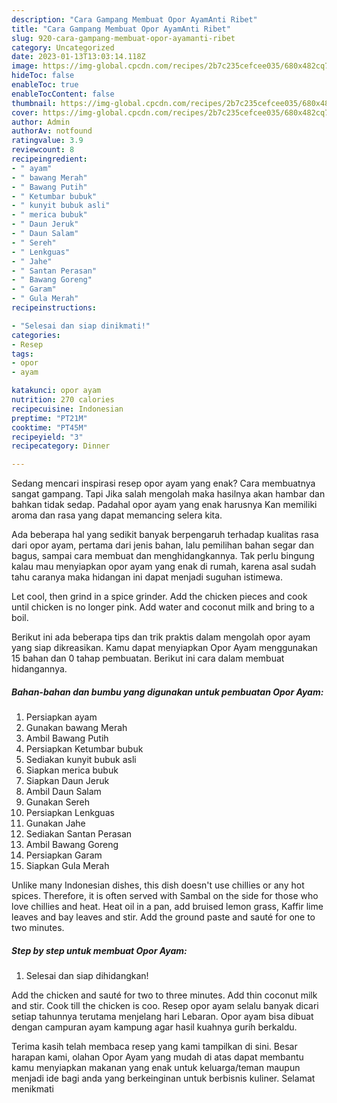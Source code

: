 ```yaml
---
description: "Cara Gampang Membuat Opor AyamAnti Ribet"
title: "Cara Gampang Membuat Opor AyamAnti Ribet"
slug: 920-cara-gampang-membuat-opor-ayamanti-ribet
category: Uncategorized
date: 2023-01-13T13:03:14.118Z
image: https://img-global.cpcdn.com/recipes/2b7c235cefcee035/680x482cq70/opor-ayam-foto-resep-utama.jpg
hideToc: false
enableToc: true
enableTocContent: false
thumbnail: https://img-global.cpcdn.com/recipes/2b7c235cefcee035/680x482cq70/opor-ayam-foto-resep-utama.jpg
cover: https://img-global.cpcdn.com/recipes/2b7c235cefcee035/680x482cq70/opor-ayam-foto-resep-utama.jpg
author: Admin
authorAv: notfound
ratingvalue: 3.9
reviewcount: 8
recipeingredient:
- " ayam"
- " bawang Merah"
- " Bawang Putih"
- " Ketumbar bubuk"
- " kunyit bubuk asli"
- " merica bubuk"
- " Daun Jeruk"
- " Daun Salam"
- " Sereh"
- " Lenkguas"
- " Jahe"
- " Santan Perasan"
- " Bawang Goreng"
- " Garam"
- " Gula Merah"
recipeinstructions:

- "Selesai dan siap dinikmati!"
categories:
- Resep
tags:
- opor
- ayam

katakunci: opor ayam 
nutrition: 270 calories
recipecuisine: Indonesian
preptime: "PT21M"
cooktime: "PT45M"
recipeyield: "3"
recipecategory: Dinner

---
```



Sedang mencari inspirasi resep opor ayam yang enak? Cara membuatnya sangat gampang. Tapi Jika salah mengolah maka hasilnya akan hambar dan bahkan tidak sedap. Padahal opor ayam yang enak harusnya Kan memiliki aroma dan rasa yang dapat memancing selera kita.


Ada beberapa hal yang sedikit banyak berpengaruh terhadap kualitas rasa dari opor ayam, pertama dari jenis bahan, lalu pemilihan bahan segar dan bagus, sampai cara membuat dan menghidangkannya. Tak perlu bingung kalau mau menyiapkan opor ayam yang enak di rumah, karena asal sudah tahu caranya maka hidangan ini dapat menjadi suguhan istimewa.

Let cool, then grind in a spice grinder. Add the chicken pieces and cook until chicken is no longer pink. Add water and coconut milk and bring to a boil.


Berikut ini ada beberapa tips dan trik praktis dalam mengolah opor ayam yang siap dikreasikan. Kamu dapat menyiapkan Opor Ayam menggunakan 15 bahan dan 0 tahap pembuatan. Berikut ini cara dalam membuat hidangannya.

<!--inarticleads1-->

##### Bahan-bahan dan bumbu yang digunakan untuk pembuatan Opor Ayam:

1. Persiapkan  ayam
1. Gunakan  bawang Merah
1. Ambil  Bawang Putih
1. Persiapkan  Ketumbar bubuk
1. Sediakan  kunyit bubuk asli
1. Siapkan  merica bubuk
1. Siapkan  Daun Jeruk
1. Ambil  Daun Salam
1. Gunakan  Sereh
1. Persiapkan  Lenkguas
1. Gunakan  Jahe
1. Sediakan  Santan Perasan
1. Ambil  Bawang Goreng
1. Persiapkan  Garam
1. Siapkan  Gula Merah


Unlike many Indonesian dishes, this dish doesn&#39;t use chillies or any hot spices. Therefore, it is often served with Sambal on the side for those who love chillies and heat. Heat oil in a pan, add bruised lemon grass, Kaffir lime leaves and bay leaves and stir. Add the ground paste and sauté for one to two minutes. 

<!--inarticleads2-->

##### Step by step untuk membuat Opor Ayam:


1. Selesai dan siap dihidangkan!

Add the chicken and sauté for two to three minutes. Add thin coconut milk and stir. Cook till the chicken is coo. Resep opor ayam selalu banyak dicari setiap tahunnya terutama menjelang hari Lebaran. Opor ayam bisa dibuat dengan campuran ayam kampung agar hasil kuahnya gurih berkaldu. 

Terima kasih telah membaca resep yang kami tampilkan di sini. Besar harapan kami, olahan Opor Ayam yang mudah di atas dapat membantu kamu menyiapkan makanan yang enak untuk keluarga/teman maupun menjadi ide bagi anda yang berkeinginan untuk berbisnis kuliner. Selamat menikmati
